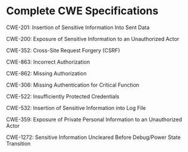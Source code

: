 

# Complete CWE Specifications

CWE-201: Insertion of Sensitive Information Into Sent Data

CWE-200: Exposure of Sensitive Information to an Unauthorized Actor

CWE-352: Cross-Site Request Forgery (CSRF)

CWE-863: Incorrect Authorization

CWE-862: Missing Authorization

CWE-306: Missing Authentication for Critical Function

CWE-522: Insufficiently Protected Credentials

CWE-532: Insertion of Sensitive Information into Log File

CWE-359: Exposure of Private Personal Information to an Unauthorized Actor

CWE-1272: Sensitive Information Uncleared Before Debug/Power State Transition